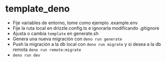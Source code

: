 # template_deno

- Fije variables de entorno, tome como ejemplo .example.env
- Fije la ruta local en drizzle.config.ts e ignorarla modificando .gitignore
- Ajusta o cambia `template` en generate.sh
- Genera una nueva migración con `deno run generate`
- Push la migración a la db local con `deno run migrate` y si desea a la db remota `deno run remote:migrate`
- `deno run dev`
